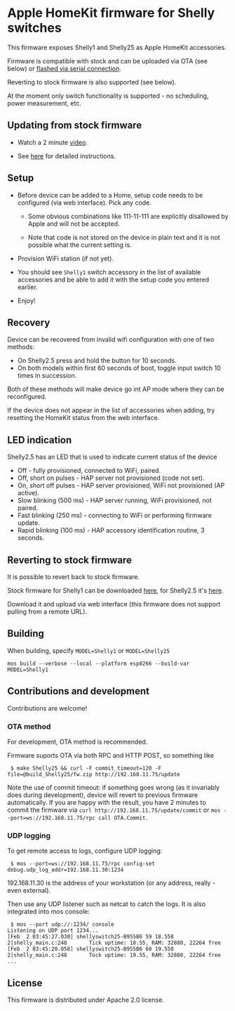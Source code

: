 # Apple HomeKit firmware for Shelly switches

This firmware exposes Shelly1 and Shelly25 as Apple HomeKit accessories.

Firmware is compatible with stock and can be uploaded via OTA (see below) or [flashed via serial connection](docs/flashing.md).

Reverting to stock firmware is also supported (see below).

At the moment only switch functionality is supported - no scheduling, power measurement, etc.

## Updating from stock firmware

  * Watch a 2 minute [video](https://www.youtube.com/watch?v=BZc-kp4dDRw).

  * See [here](doce/setup-ota.md) for detailed instructions.

## Setup

 * Before device can be added to a Home, setup code needs to be configured (via web interface). Pick any code.

   * Some obvious combinations like 111-11-111 are explicitly disallowed by Apple and will not be accepted.

   * Note that code is not stored on the device in plain text and it is not possible what the current setting is.

 * Provision WiFi station (if not yet).

 * You should see `Shelly1` switch accessory in the list of available accessories and be able to add it with the setup code you entered earlier.

 * Enjoy!

## Recovery

 Device can be recovered from invalid wifi configuration with one of two methods:

  * On Shelly2.5 press and hold the button for 10 seconds.
  * On both models within first 60 seconds of boot, toggle input switch 10 times in succession.

 Both of these methods will make device go int AP mode where they can be reconfigured.

 If the device does not appear in the list of accessories when adding, try resetting the HomeKit status from the web interface.

## LED indication

 Shelly2.5 has an LED that is used to indicate current status of the device

 * Off - fully provisioned, connected to WiFi, paired.
 * Off, short on pulses - HAP server not provisioned (code not set).
 * On, short off pulses - HAP server provisioned, WiFi not provisioned (AP active).
 * Slow blinking (500 ms) - HAP server running, WiFi provisioned, not paired.
 * Fast blinking (250 ms) - connecting to WiFi or performing firmware update.
 * Rapid blinking (100 ms) - HAP accessory identification routine, 3 seconds.

## Reverting to stock firmware

 It is possible to revert back to stock firmware.

 Stock firmware for Shelly1 can be downloaded [here](http://api.shelly.cloud/firmware/SHSW-1_build.zip),
 for Shelly2.5 it's [here](http://api.shelly.cloud/firmware/SHSW-25_build.zip).

 Download it and upload via web interface (this firmware does not support pulling from a remote URL).

## Building

When building, specify `MODEL=Shelly1` or `MODEL=Shelly25`

```
mos build --verbose --local --platform esp8266 --build-var MODEL=Shelly1
```

## Contributions and development

Contributions are welcome!

### OTA method

For development, OTA method is recommended.

Firmware suports OTA via both RPC and HTTP POST, so something like

```
 $ make Shelly25 && curl -F commit_timeout=120 -F file=@build_Shelly25/fw.zip http://192.168.11.75/update
```

Note the use of commit timeout: if something goes wrong (as it invariably does during development),
device will revert to previous firmware automatically. If you are happy with the result, you have 2 minutes
to commit the firmware via `curl http://192.168.11.75/update/commit` or `mos --port=ws://192.168.11.75/rpc call OTA.Commit`.

### UDP logging

To get remote access to logs, configure UDP logging:

```
 $ mos --port=ws://192.168.11.75/rpc config-set debug.udp_log_addr=192.168.11.30:1234
```

192.168.11.30 is the address of your workstation (or any address, really - even external).

Then use any UDP listener such as netcat to catch the logs. It is also integrated into mos console:

```
 $ mos --port udp://:1234/ console
Listening on UDP port 1234...
[Feb  2 03:45:27.030] shellyswitch25-B955B6 59 18.558 2|shelly_main.c:248       Tick uptime: 18.55, RAM: 32880, 22264 free
[Feb  2 03:45:28.058] shellyswitch25-B955B6 60 19.558 2|shelly_main.c:248       Tock uptime: 19.55, RAM: 32880, 22264 free
...
```


## License

This firmware is distributed under Apache 2.0 license.

